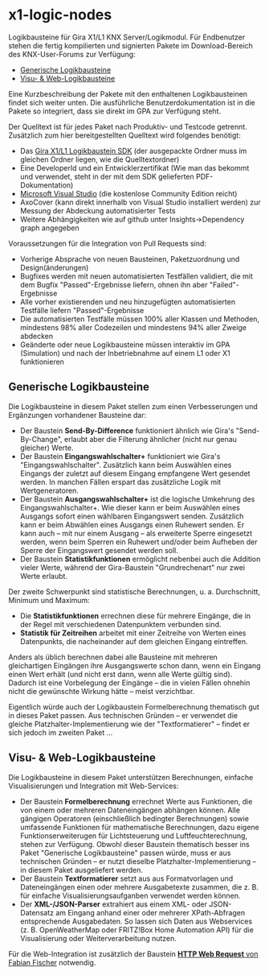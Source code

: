 # x1-logic-nodes

Logikbausteine für Gira X1/L1 KNX Server/Logikmodul. Für Endbenutzer
stehen die fertig kompilierten und signierten Pakete im Download-Bereich
des KNX-User-Forums zur Verfügung:
* [Generische Logikbausteine](https://service.knx-user-forum.de/?comm=download&id=20000011)
* [Visu- & Web-Logikbausteine](https://service.knx-user-forum.de/?comm=download&id=20000010)

Eine Kurzbeschreibung der Pakete mit den enthaltenen Logikbausteinen
findet sich weiter unten. Die ausführliche Benutzerdokumentation ist in
die Pakete so integriert, dass sie direkt im GPA zur Verfügung steht.

Der Quelltext ist für jedes Paket nach Produktiv- und Testcode getrennt.
Zusätzlich zum hier bereitgestellten Quelltext wird folgendes benötigt:
* Das [Gira X1/L1 Logikbaustein SDK](https://partner.gira.de/service/developer.html) (der ausgepackte Ordner muss im gleichen Ordner liegen, wie die Quelltextordner)
* Eine DeveloperId und ein Entwicklerzertifikat (Wie man das bekommt und verwendet, steht in der mit dem SDK gelieferten PDF-Dokumentation)
* [Microsoft Visual Studio](https://visualstudio.microsoft.com/de/downloads/) (die kostenlose Community Edition reicht)
* AxoCover (kann direkt innerhalb von Visual Studio installiert werden) zur Messung der Abdeckung automatisierter Tests
* Weitere Abhängigkeiten wie auf github unter Insights->Dependency graph angegeben

Voraussetzungen für die Integration von Pull Requests sind:
* Vorherige Absprache von neuen Bausteinen, Paketzuordnung und Design(änderungen)
* Bugfixes werden mit neuen automatisierten Testfällen validiert, die mit dem Bugfix "Passed"-Ergebnisse liefern, ohnen ihn aber "Failed"-Ergebnisse
* Alle vorher existierenden und neu hinzugefügten automatisierten Testfälle liefern "Passed"-Ergebnisse
* Die automatisierten Testfälle müssen 100% aller Klassen und Methoden, mindestens 98% aller Codezeilen und mindestens 94% aller Zweige abdecken
* Geänderte oder neue Logikbausteine müssen interaktiv im GPA (Simulation) und nach der Inbetriebnahme auf einem L1 oder X1 funktionieren

## Generische Logikbausteine

Die Logikbausteine in diesem Paket stellen zum einen Verbesserungen und
Ergänzungen vorhandener Bausteine dar:
* Der Baustein **Send-By-Difference** funktioniert ähnlich wie Gira's "Send-By-Change", erlaubt aber die Filterung ähnlicher (nicht nur genau gleicher) Werte.
* Der Baustein **Eingangswahlschalter+** funktioniert wie Gira's "Eingangswahlschalter". Zusätzlich kann beim Auswählen eines Eingangs der zuletzt auf diesem Eingang empfangene Wert gesendet werden. In manchen Fällen erspart das zusätzliche Logik mit Wertgeneratoren.
* Der Baustein **Ausgangswahlschalter+** ist die logische Umkehrung des Eingangswahlschalter+. Wie dieser kann er beim Auswählen eines Ausgangs sofort einen wählbaren Eingangswert senden. Zusätzlich kann er beim Abwählen eines Ausgangs einen Ruhewert senden. Er kann auch – mit nur einem Ausgang – als erweiterte Sperre eingesetzt werden, wenn beim Sperren ein Ruhewert und/oder beim Aufheben der Sperre der Eingangswert gesendet werden soll.
* Der Baustein **Statistikfunktionen** ermöglicht nebenbei auch die Addition vieler Werte, während der Gira-Baustein "Grundrechenart" nur zwei Werte erlaubt.

Der zweite Schwerpunkt sind statistische Berechnungen, u. a. Durchschnitt,
Minimum und Maximum:
* Die **Statistikfunktionen** errechnen diese für mehrere Eingänge, die in der Regel mit verschiedenen Datenpunktem verbunden sind.
* **Statistik für Zeitreihen** arbeitet mit einer Zeitreihe von Werten eines Datenpunkts, die nacheinander auf dem gleichen Eingang eintreffen.

Anders als üblich berechnen dabei alle Bausteine mit mehreren gleichartigen
Eingängen ihre Ausgangswerte schon dann, wenn ein Eingang einen Wert
erhält (und nicht erst dann, wenn alle Werte gültig sind). Dadurch ist
eine Vorbelegung der Eingänge – die in vielen Fällen ohnehin nicht die
gewünschte Wirkung hätte – meist verzichtbar.

Eigentlich würde auch der Logikbaustein Formelberechnung thematisch gut
in dieses Paket passen. Aus technischen Gründen – er verwendet die
gleiche Platzhalter-Implementierung wie der "Textformatierer" – findet
er sich jedoch im zweiten Paket ...

## Visu- & Web-Logikbausteine

Die Logikbausteine in diesem Paket unterstützen Berechnungen, einfache
Visualisierungen und Integration mit Web-Services:
* Der Baustein **Formelberechnung** errechnet Werte aus Funktionen, die von einem oder mehreren Dateneingängen abhängen können. Alle gängigen Operatoren (einschließlich bedingter Berechnungen) sowie umfassende Funktionen für mathematische Berechnungen, dazu eigene Funktionserweiterugen für Lichtsteuerung und Luftfeuchterechnung, stehen zur Verfügung. Obwohl dieser Baustein thematisch besser ins Paket "Generische Logikbausteine" passen würde, muss er aus technischen Gründen – er nutzt dieselbe Platzhalter-Implementierung – in diesem Paket ausgeliefert werden.
* Der Baustein **Textformatierer** setzt aus aus Formatvorlagen und Dateneingängen einen oder mehrere Ausgabetexte zusammen, die z. B. für einfache Visualisierungsaufganben verwendet werden können.
* Der **XML-/JSON-Parser** extrahiert aus einem XML- oder JSON-Datensatz am Eingang anhand einer oder mehrerer XPath-Abfragen entsprechende Ausgabedaten. So lassen sich Daten aus Webservices (z. B. OpenWeatherMap oder FRITZ!Box Home Automation API) für die Visualisierung oder Weiterverarbeitung nutzen.

Für die Web-Integration ist zusätzlich der Baustein
[**HTTP Web Request** von Fabian Fischer](https://service.knx-user-forum.de/?comm=download&id=20000065)
notwendig.
